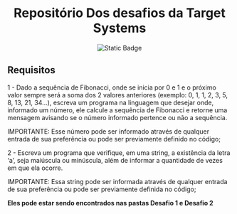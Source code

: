 <h1 align="center">Repositório Dos desafios da Target Systems</h1>

<p align="center">
  <img alt="Static Badge" src="https://img.shields.io/badge/JavaScript-%235C5C5C?style=flat-square&logo=JavaScript">
</p>
<h2>Requisitos</h2>
<p>1 - Dado a sequência de Fibonacci, onde se inicia por 0 e 1 e o próximo valor sempre será a soma dos 2 valores anteriores (exemplo: 0, 1, 1, 2, 3, 5, 8, 13, 21, 34...), escreva um programa na linguagem que desejar onde, informado um número, ele calcule a sequência de Fibonacci e retorne uma mensagem avisando se o número informado pertence ou não a sequência.</p>

<p>IMPORTANTE: Esse número pode ser informado através de qualquer entrada de sua preferência ou pode ser previamente definido no código;</p>

<p>2 - Escreva um programa que verifique, em uma string, a existência da letra ‘a’, seja maiúscula ou minúscula, além de informar a quantidade de vezes em que ela ocorre.</p>

<p>IMPORTANTE: Essa string pode ser informada através de qualquer entrada de sua preferência ou pode ser previamente definida no código;</p>

<b>Eles pode estar sendo encontrados nas pastas Desafio 1 e Desafio 2</b>

